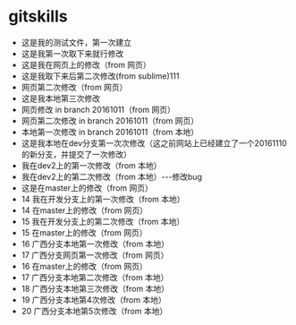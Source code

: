 # gitskills
- 这是我的测试文件，第一次建立
- 这是我第一次取下来就行修改
- 这是我在网页上的修改（from 网页）
- 这是我取下来后第二次修改(from sublime)111
- 网页第二次修改（from 网页）
- 这是我本地第三次修改
- 网页修改 in branch 20161011（from 网页）
- 网页第二次修改 in branch 20161011（from 网页）
- 本地第一次修改 in branch 20161011（from 本地）
- 这是我本地在dev分支第一次次修改（这之前网站上已经建立了一个20161110的新分支，并提交了一次修改）
- 我在dev2上的第一次修改（from 本地）
- 我在dev2上的第二次修改（from 本地）---修改bug
- 这是在master上的修改（from 网页）
- 14 我在开发分支上的第一次修改（from 本地）
- 14 在master上的修改（from 网页）
- 15 我在开发分支上的第二次修改（from 本地）
- 15 在master上的修改（from 网页）
- 16 广西分支本地第一次修改（from 本地）
- 17 广西分支网页第一次修改（from 网页）
- 16 在master上的修改（from 网页）
- 17 广西分支本地第二次修改（from 本地）
- 18 广西分支本地第三次修改（from 本地）
- 19 广西分支本地第4次修改（from 本地）
- 20 广西分支本地第5次修改（from 本地）




